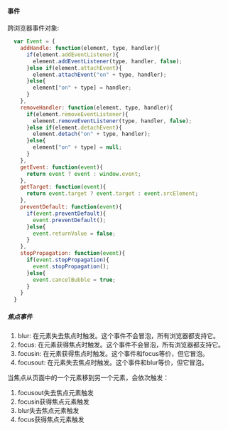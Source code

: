 #### 事件
跨浏览器事件对象:
```javascript
  var Event = {
    addHandle: function(element, type, handler){
      if(element.addEventListener){
        element.addEventListener(type, handler, false);
      }else if(element.attachEvent){
        element.attachEvent("on" + type, handler);
      }else{
        element["on" + type] = handler;
      }
    },
    removeHandler: function(element, type, handler){
      if(element.removeEventListener){
        element.removeEventListener(type, handler, false);
      }else if(element.detachEvent){
        element.detach("on" + type, handler);
      }else{
        element["on" + type] = null;
      }
    },
    getEvent: function(event){
      return event ? event : window.event;
    },
    getTarget: function(event){
      return event.target ? event.target : event.srcElement;
    },
    preventDefault: function(event){
      if(event.preventDefault){
        event.preventDefault();
      }else{
        event.returnValue = false;
      }
    },
    stopPropagation: function(event){
      if(event.stopPropagation){
        event.stopPropagation();
      }else{
        event.cancelBubble = true;
      }
    }
  }
```
##### 焦点事件  
1. blur: 在元素失去焦点时触发。这个事件不会冒泡，所有浏览器都支持它。  
2. focus: 在元素获得焦点时触发。这个事件不会冒泡，所有浏览器都支持它。  
3. focusin: 在元素获得焦点时触发。这个事件和focus等价，但它冒泡。  
4. focusout: 在元素失去焦点时触发。这个事件和blur等价，但它冒泡。  

当焦点从页面中的一个元素移到另一个元素，会依次触发：  
1. focusout失去焦点元素触发  
2. focusin获得焦点元素触发  
3. blur失去焦点元素触发  
4. focus获得焦点元素触发  

